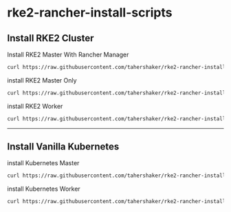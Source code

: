 # rke2-rancher-install-scripts

## Install RKE2 Cluster

Install RKE2 Master With Rancher Manager

```bash
curl https://raw.githubusercontent.com/tahershaker/rke2-rancher-install-scripts/main/install-rke2-master.sh | bash
```

install RKE2 Master Only

```bash
curl https://raw.githubusercontent.com/tahershaker/rke2-rancher-install-scripts/main/install-rke2-master.sh | bash
```

install RKE2 Worker

```bash
curl https://raw.githubusercontent.com/tahershaker/rke2-rancher-install-scripts/main/install-rke2-worker.sh | bash
```

---

## Install Vanilla Kubernetes

install Kubernetes Master

```bash
curl https://raw.githubusercontent.com/tahershaker/rke2-rancher-install-scripts/main/install-rke2-master.sh | bash
```

install Kubernetes Worker

```bash
curl https://raw.githubusercontent.com/tahershaker/rke2-rancher-install-scripts/main/install-rke2-worker.sh | bash
```
